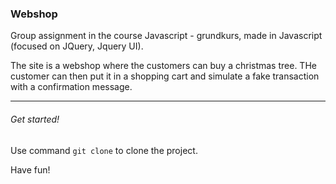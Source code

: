 ### Webshop

Group assignment in the course Javascript - grundkurs, made in Javascript (focused on JQuery, Jquery UI).

The site is a webshop where the customers can buy a christmas tree. 
THe customer can then put it in a shopping cart and simulate a fake transaction with a confirmation message.

-------------------------------------------------------------------------------------

###### Get started!

Use command `git clone` to clone the project. 

Have fun! 
